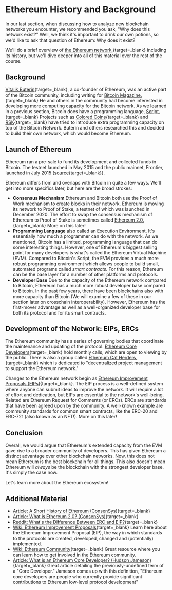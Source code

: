   Ethereum History and Background
===============================

  In our last section, when discussing how to analyze new blockchain networks you encounter, we recommended you ask, "Why does this network exist?" Well, we think it's important to drink our own potions, so we'd like to ask that question of Ethereum: Why does it exist?

 We'll do a brief overview of [the Ethereum network,](https://en.wikipedia.org/wiki/Ethereum){target=_blank} including its history, but we'll dive deeper into all of this material over the rest of the course.

 Background
----------

 [Vitalik Buterin](https://en.wikipedia.org/wiki/Vitalik_Buterin){target=_blank}, a co-founder of Ethereum, was an active part of the Bitcoin community, including writing for [Bitcoin Magazine.](https://bitcoinmagazine.com/authors/vitalik-buterin){target=_blank} He and others in the community had become interested in developing more computing capacity for the Bitcoin network. As we learned in a previous section, Bitcoin does have a programming language, [Script.](https://en.bitcoin.it/wiki/Script){target=_blank} Projects such as [Colored Coins](https://en.bitcoin.it/wiki/Colored_Coins){target=_blank} and [RSK](https://www.rsk.co/){target=_blank} have tried to introduce extra programming capacity on top of the Bitcoin Network. Buterin and others researched this and decided to build their own network, which would become Ethereum.

 Launch of Ethereum
------------------

 Ethereum ran a pre-sale to fund its development and collected funds in Bitcoin. The testnet launched in May 2015 and the public mainnet, Frontier, launched in July 2015 ([source](https://consensys.net/blog/blockchain-explained/a-short-history-of-ethereum/){target=_blank}).

 Ethereum differs from and overlaps with Bitcoin in quite a few ways. We'll get into more specifics later, but here are the broad strokes:
 
- **Consensus Mechanism** Ethereum and Bitcoin both use the Proof of Work mechanism to create blocks in their network. Ethereum is moving its network to Proof of Stake, a testnet of which was launched in December 2020. The effort to swap the consensus mechanism of Ethereum to Proof of Stake is sometimes called [Ethereum 2.0.](https://consensys.net/blog/blockchain-explained/what-is-ethereum-2){target=_blank} More on this later!
- **Programming Language** also called an Execution Environment. It's essentially how much a programmer can do with the network. As we mentioned, Bitcoin has a limited, programming language that can do some interesting things. However, one of Ethereum's biggest selling point for many developers is what's called the Ethereum Virtual Machine (EVM). Compared to Bitcoin's Script, the EVM provides a much more robust programming environment which allows people to build small, automated programs called *smart contracts*. For this reason, Ethereum can be the base layer for a number of other platforms and protocols.
- **Developer Base** Due to the capacity of the Ethereum network compared to Bitcoin, Ethereum has a much more robust developer base compared to Bitcoin. In the past few years, there have been blockchains also with more capacity than Bitcoin (We will examine a few of these in our section later on crosschain interoperability). However, Ethereum has the first-mover advantage as well as a well-organized developer base for both its protocol and for its smart contracts.

 

 Development of the Network: EIPs, ERCs
--------------------------------------

 The Ethereum community has a series of governing bodies that coordinate the maintenance and updating of the protocol. [Ethereum Core Developers](https://github.com/ethereum/pm){target=_blank} hold monthly calls, which are open to viewing by the public. There is also a group called [Ethereum Cat Herders,](https://www.ethereumcatherders.com/){target=_blank} which is dedicated to "decentralized project management to support the Ethereum network."

 Changes to the Ethereum network begin as [Ethereum Improvement Proposals (EIPs)](https://eips.ethereum.org/){target=_blank}. The EIP process is a well-defined system where anyone can submit ideas to improve the network. It will require a lot of effort and dedication, but EIPs are essential to the network's well-being. Related are Ethereum Request for Comments (or ERCs). ERCs are standards that have been agreed upon by the community. A well-known example are community standards for common smart contracts, like the ERC-20 and ERC-721 (also known as an NFT!). More on this later!

 Conclusion
----------

 Overall, we would argue that Ethereum's extended capacity from the EVM gave rise to a broader community of developers. This has given Ethereum a distinct advantage over other blockchain networks. Now, this does not mean Ethereum is the best blockchain for all things. This also doesn't mean Ethereum will *always* be the blockchain with the strongest developer base. It's simply the case now.

 Let's learn more about the Ethereum ecosystem!

 Additional Material
-------------------

 * [Article: A Short History of Ethereum (ConsenSys)](https://consensys.net/blog/blockchain-explained/a-short-history-of-ethereum/){target=_blank}
* [Article: What is Ethereum 2.0? (ConsenSys)](https://consensys.net/blog/blockchain-explained/what-is-ethereum-2){target=_blank}
* [Reddit: What's the Difference Between ERC and EIP?](https://www.reddit.com/r/ethereum/comments/5v76ne/what_is_the_difference_between_erc_and_eip/){target=_blank}
* [Wiki: Ethereum Improvement Proposals](https://eips.ethereum.org/){target=_blank} Learn here about the Ethereum Improvement Proposal (EIP), the way in which standards to the protocols are created, developed, changed and (potentially) implemented.
* [Wiki: Ethereum Community](https://ethereum.org/en/community/){target=_blank} Great resource where you can learn how to get involved in the Ethereum community.
* [Article: What is an Ethereum Core Developer? (Hudson Jameson)](https://hudsonjameson.com/2020-06-22-what-is-an-ethereum-core-developer/){target=_blank} Great article detailing the previously-undefined term of a "Core Developer." Jameson comes up with this definition, "Ethereum core developers are people who currently provide significant contributions to Ethereum low-level protocol development"

 

